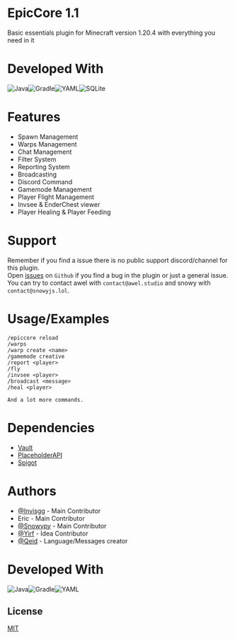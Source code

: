 
# EpicCore 1.1

Basic essentials plugin for Minecraft version 1.20.4 with everything you need in it

# Developed With
![Java](https://img.shields.io/badge/java-%23ED8B00.svg?style=for-the-badge&logo=openjdk&logoColor=white)![Gradle](https://img.shields.io/badge/Gradle-02303A.svg?style=for-the-badge&logo=Gradle&logoColor=white)![YAML](https://img.shields.io/badge/yaml-%23ffffff.svg?style=for-the-badge&logo=yaml&logoColor=151515)![SQLite](https://img.shields.io/badge/sqlite-%2307405e.svg?style=for-the-badge&logo=sqlite&logoColor=white)

# Features

- Spawn Management
- Warps Management
- Chat Management
- Filter System
- Reporting System
- Broadcasting
- Discord Command
- Gamemode Management
- Player Flight Management
- Invsee & EnderChest viewer
- Player Healing & Player Feeding

# Support

Remember if you find a issue there is no public support discord/channel for this plugin.<br>Open [issues](https://github.com/EpicDevelopment/EpicCore-Public/issues) on `Github` if you find a bug in the plugin or just a general issue.<br>You can try to contact awel with `contact@awel.studio` and snowy with `contact@snowyjs.lol`.

# Usage/Examples

```
/epiccore reload
/warps
/warp create <name>
/gamemode creative
/report <player>
/fly 
/invsee <player>
/broadcast <message>
/heal <player>

And a lot more commands.
```


# Dependencies

 - [Vault](https://www.spigotmc.org/resources/vault.34315/)
 - [PlaceholderAPI](https://www.spigotmc.org/resources/placeholderapi.6245/)
 - [Spigot](https://getbukkit.org/get/272245e4f948b0a66b0b4c34dfa27c49)

# Authors

- [@Invisgg](https://github.com/invisgg) - Main Contributor
- Eric - Main Contributor
- [@Snowypy](https://github.com/snowypy) - Main Contributor
- [@Yirf](https://github.com/yirf) - Idea Contributor
- [@Qeid](https://github.com/qeid) - Language/Messages creator

# Developed With
![Java](https://img.shields.io/badge/java-%23ED8B00.svg?style=for-the-badge&logo=openjdk&logoColor=white)![Gradle](https://img.shields.io/badge/Gradle-02303A.svg?style=for-the-badge&logo=Gradle&logoColor=white)![YAML](https://img.shields.io/badge/yaml-%23ffffff.svg?style=for-the-badge&logo=yaml&logoColor=151515)

## License

[MIT](https://choosealicense.com/licenses/mit/)


